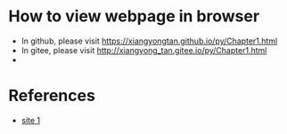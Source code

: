# How to view webpage in browser
-  In github, please visit https://xiangyongtan.github.io/py/Chapter1.html 
-  In gitee, please visit http://xiangyong_tan.gitee.io/py/Chapter1.html
-
# References
-  [site 1](https://mp.weixin.qq.com/s?__biz=MzIxMjM4MjkwMw==&mid=2247483789&idx=1&sn=4c8fd2e76970a5d86c7b7a13c3046a30#rd)